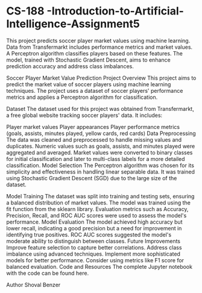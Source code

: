 # CS-188 -Introduction-to-Artificial-Intelligence-Assignment5
This project predicts soccer player market values using machine learning. Data from Transfermarkt includes performance metrics and market values. A Perceptron algorithm classifies players based on these features. The model, trained with Stochastic Gradient Descent, aims to enhance prediction accuracy and address class imbalances.

Soccer Player Market Value Prediction
Project Overview
This project aims to predict the market value of soccer players using machine learning techniques. The project uses a dataset of soccer players' performance metrics and applies a Perceptron algorithm for classification.

Dataset
The dataset used for this project was obtained from Transfermarkt, a free global website tracking soccer players' data. It includes:

Player market values
Player appearances
Player performance metrics (goals, assists, minutes played, yellow cards, red cards)
Data Preprocessing
The data was cleaned and preprocessed to handle missing values and duplicates.
Numeric values such as goals, assists, and minutes played were aggregated and averaged.
Market values were converted to binary classes for initial classification and later to multi-class labels for a more detailed classification.
Model Selection
The Perceptron algorithm was chosen for its simplicity and effectiveness in handling linear separable data. It was trained using Stochastic Gradient Descent (SGD) due to the large size of the dataset.

Model Training
The dataset was split into training and testing sets, ensuring a balanced distribution of market values.
The model was trained using the fit function from the sklearn library.
Evaluation metrics such as Accuracy, Precision, Recall, and ROC AUC scores were used to assess the model's performance.
Model Evaluation
The model achieved high accuracy but lower recall, indicating a good precision but a need for improvement in identifying true positives.
ROC AUC scores suggested the model's moderate ability to distinguish between classes.
Future Improvements
Improve feature selection to capture better correlations.
Address class imbalance using advanced techniques.
Implement more sophisticated models for better performance.
Consider using metrics like F1 score for balanced evaluation.
Code and Resources
The complete Jupyter notebook with the code can be found here.

Author
Shoval Benzer
